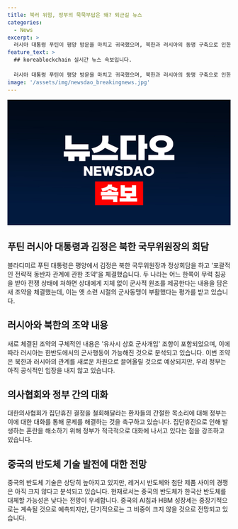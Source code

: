 ```yaml
---
title: 북러 위험, 정부의 묵묵부답은 왜? 퇴근길 뉴스
categories:
  - News
excerpt: >
  러시아 대통령 푸틴이 평양 방문을 마치고 귀국했으며, 북한과 러시아의 동맹 구축으로 인한 안보 상황에 대한 우려가 제기되고 있다. 한편, 정부는 의료계와의 대화를 통해 집단휴진 문제를 해결하고, 중국의 반도체 기술이 한국산 제품과의 경쟁 대상이 될 수 없을 것이라는 주장이 나왔다. 이에 대한 국내 기업의 대응 및 전망이 주목을 받고 있다.
feature_text: >
  ## koreablockchain 실시간 뉴스 속보입니다.

  러시아 대통령 푸틴이 평양 방문을 마치고 귀국했으며, 북한과 러시아의 동맹 구축으로 인한 안보 상황에 대한 우려가 제기되고 있다. 한편, 정부는 의료계와의 대화를 통해 집단휴진 문제를 해결하고, 중국의 반도체 기술이 한국산 제품과의 경쟁 대상이 될 수 없을 것이라는 주장이 나왔다. 이에 대한 국내 기업의 대응 및 전망이 주목을 받고 있다.
image: '/assets/img/newsdao_breakingnews.jpg'
---
```


<p><img src="/assets/img/newsdao_breakingnews.jpg" alt="koreablockchain 속보" /></p>

<h2 data-ke-size="size26">푸틴 러시아 대통령과 김정은 북한 국무위원장의 회담</h2>

<p data-ke-size="size16">블라디미르 푸틴 대통령은 평양에서 김정은 북한 국무위원장과 정상회담을 하고 '포괄적인 전략적 동반자 관계에 관한 조약'을 체결했습니다. 두 나라는 어느 한쪽이 무력 침공을 받아 전쟁 상태에 처하면 상대에게 지체 없이 군사적 원조를 제공한다는 내용을 담은 새 조약을 체결했는데, 이는 옛 소련 시절의 군사동맹이 부활했다는 평가를 받고 있습니다.</p>

<h2 data-ke-size="size26">러시아와 북한의 조약 내용</h2>

<p data-ke-size="size16">새로 체결된 조약의 구체적인 내용은 '유사시 상호 군사개입' 조항이 포함되었으며, 이에 따라 러시아는 한반도에서의 군사행동이 가능해진 것으로 분석되고 있습니다. 이번 조약은 북한과 러시아의 관계를 새로운 차원으로 끌어올릴 것으로 예상되지만, 우리 정부는 아직 공식적인 입장을 내지 않고 있습니다.</p>

<h2 data-ke-size="size26">의사협회와 정부 간의 대화</h2>

<p data-ke-size="size16">대한의사협회가 집단휴진 결정을 철회해달라는 환자들의 간절한 목소리에 대해 정부는 이에 대한 대화를 통해 문제를 해결하는 것을 촉구하고 있습니다. 집단휴진으로 인해 발생하는 혼란을 해소하기 위해 정부가 적극적으로 대화에 나서고 있다는 점을 강조하고 있습니다.</p>

<h2 data-ke-size="size26">중국의 반도체 기술 발전에 대한 전망</h2>

<p data-ke-size="size16">중국의 반도체 기술은 상당히 높아지고 있지만, 레거시 반도체와 첨단 제품 사이의 경쟁은 아직 크지 않다고 분석되고 있습니다. 현재로서는 중국의 반도체가 한국산 반도체를 대체할 가능성은 낮다는 전망이 우세합니다. 중국의 AI칩과 HBM 성장세는 중장기적으로는 계속될 것으로 예측되지만, 단기적으로는 그 비중이 크지 않을 것으로 전망되고 있습니다.</p>

